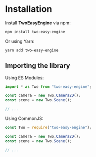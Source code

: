 # Installation

Install **TwoEasyEngine** via npm:

```bash
npm install two-easy-engine
```

Or using Yarn:

```bash
yarn add two-easy-engine
```

## Importing the library

Using ES Modules:
```js
import * as Two from "two-easy-engine";

const camera = new Two.Camera2D();
const scene = new Two.Scene();

// ...
```

Using CommonJS:
```js
const Two = require("two-easy-engine");

const camera = new Two.Camera2D();
const scene = new Two.Scene();

// ...
```
